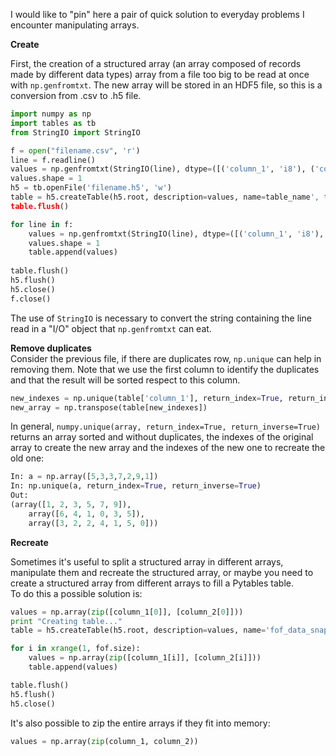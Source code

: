 <!-- 
.. link: 
.. description: 
.. tags: array, code, PhD, PyTables, Python, imported
.. date: 2012-05-14
.. title: Create, recreate and remove duplicates in array manipulation, obviously in Python!:)
.. slug: create-recreate-and-remove-duplicates-in-array-manipulation-obviously-in-python
-->

I would like to "pin" here a pair of quick solution to everyday problems I encounter manipulating arrays.    

<!-- TEASER_END -->    

<strong>Create</strong>    
    
First, the creation of a structured array (an array composed of records made by different data types) array from a file too big to be read at once with `np.genfromtxt`. The new array will be stored in an HDF5 file, so this is a conversion from .csv to .h5 file.    
    

````python
import numpy as np
import tables as tb
from StringIO import StringIO

f = open("filename.csv", 'r')
line = f.readline()
values = np.genfromtxt(StringIO(line), dtype=([('column_1', 'i8'), ('column_2', 'f4'), ('column_3', 'f4')]), delimiter=',')
values.shape = 1
h5 = tb.openFile('filename.h5', 'w')
table = h5.createTable(h5.root, description=values, name=table_name', title="table_description", expectedrows=12158536)
table.flush()

for line in f:
	values = np.genfromtxt(StringIO(line), dtype=([('column_1', 'i8'), ('column_2', 'f4'), ('column_3', 'f4')]), delimiter=',')
	values.shape = 1
	table.append(values)
	
table.flush()
h5.flush()
h5.close()
f.close()
````
    
The use of `StringIO` is necessary to convert the string containing the line read in a "I/O" object that `np.genfromtxt` can eat.    
    
<strong>Remove duplicates</strong>    
Consider the previous file, if there are duplicates row, `np.unique` can help in removing them. Note that we use the first column to identify the duplicates and that the result will be sorted respect to this column.    

````python
new_indexes = np.unique(table['column_1'], return_index=True, return_inverse=False)[1]
new_array = np.transpose(table[new_indexes])
````
    
In general, `numpy.unique(array, return_index=True, return_inverse=True)`    
returns an array sorted and without duplicates, the indexes of the original array to create the new array and the indexes of the new one to recreate the old one:    
    

````python
In: a = np.array([5,3,3,7,2,9,1])
In: np.unique(a, return_index=True, return_inverse=True)
Out: 
(array([1, 2, 3, 5, 7, 9]),
	array([6, 4, 1, 0, 3, 5]),
	array([3, 2, 2, 4, 1, 5, 0]))
````

<strong>Recreate</strong>    
    
Sometimes it's useful to split a structured array in different arrays, manipulate them and recreate the structured array, or maybe you need to create a structured array from different arrays to fill a Pytables table.     
To do this a possible solution is:    

````python
values = np.array(zip([column_1[0]], [column_2[0]]))
print "Creating table..."
table = h5.createTable(h5.root, description=values, name='fof_data_snap67', title="fof_data_snap67", expectedrows=11697806)

for i in xrange(1, fof.size):
	values = np.array(zip([column_1[i]], [column_2[i]]))
	table.append(values)

table.flush()
h5.flush()
h5.close()
````

It's also possible to zip the entire arrays if they fit into memory:    

````python
values = np.array(zip(column_1, column_2))
````
